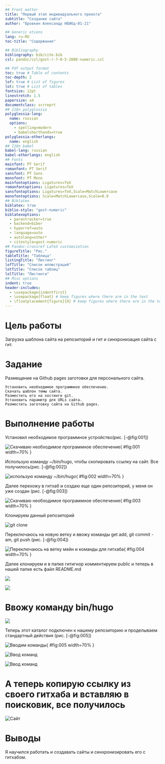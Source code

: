 ```yaml
---
## Front matter
title: "Первый этап индивидуального проекта"
subtitle: "Создание сайта"
author: "Бровкин Александр НБИбд-01-21"

## Generic otions
lang: ru-RU
toc-title: "Содержание"

## Bibliography
bibliography: bib/cite.bib
csl: pandoc/csl/gost-r-7-0-5-2008-numeric.csl

## Pdf output format
toc: true # Table of contents
toc-depth: 2
lof: true # List of figures
lot: true # List of tables
fontsize: 12pt
linestretch: 1.5
papersize: a4
documentclass: scrreprt
## I18n polyglossia
polyglossia-lang:
  name: russian
  options:
	- spelling=modern
	- babelshorthands=true
polyglossia-otherlangs:
  name: english
## I18n babel
babel-lang: russian
babel-otherlangs: english
## Fonts
mainfont: PT Serif
romanfont: PT Serif
sansfont: PT Sans
monofont: PT Mono
mainfontoptions: Ligatures=TeX
romanfontoptions: Ligatures=TeX
sansfontoptions: Ligatures=TeX,Scale=MatchLowercase
monofontoptions: Scale=MatchLowercase,Scale=0.9
## Biblatex
biblatex: true
biblio-style: "gost-numeric"
biblatexoptions:
  - parentracker=true
  - backend=biber
  - hyperref=auto
  - language=auto
  - autolang=other*
  - citestyle=gost-numeric
## Pandoc-crossref LaTeX customization
figureTitle: "Рис."
tableTitle: "Таблица"
listingTitle: "Листинг"
lofTitle: "Список иллюстраций"
lotTitle: "Список таблиц"
lolTitle: "Листинги"
## Misc options
indent: true
header-includes:
  - \usepackage{indentfirst}
  - \usepackage{float} # keep figures where there are in the text
  - \floatplacement{figure}{H} # keep figures where there are in the text
---
```


# Цель работы

Загрузка шаблона сайта на репозиторий и гит и синхронизация сайта с гит.

# Задание

Размещение на Github pages заготовки для персонального сайта.

    Установить необходимое программное обеспечение.
    Скачать шаблон темы сайта.
    Разместить его на хостинге git.
    Установить параметр для URLs сайта.
    Разместить заготовку сайта на Github pages.



# Выполнение работы 

Установил необходимое программное устройство(рис. [-@fig:001])

![Скачиваю необходимое программное обеспечение](image/18.png){ #fig:001 width=70% }

Использую команду ~/bin/hugo, чтобы скопировать ссылку на сайт. Все получилось(рис. [-@fig:002])

![использую команду ~/bin/hugo](image/2.png){ #fig:002 width=70% }

Далее перехожу в гитхаб и создаю еще один репозиторий, у меня он уже создан (рис. [-@fig:003])

![Скачиваю необходимое программное обеспечение](image/25.png){ #fig:003 width=70% }

Клонируем данный репозиторий

![git clone](image/3.png)


Переключаюсь на новую ветку и ввожу команды get add, git commit -am, git push (рис. [-@fig:004])

![Переключаюсь на ветку мейн и команды для гитхаба](image/8.png){ #fig:004 width=70% }
 
Далее клонируем и в папке гитигнор комментируем public и теперь в нашей папке есть файл README.md

![](image/10.png)

![](image/12.png)

# Ввожу команду bin/hugo

![](image/13.png)

Теперь этот каталог подключен к нашему репозиторию и проделываем стандартный действия (рис. [-@fig:005])

![Вводим команды](image/15.png){ #fig:005 width=70% }

![Ввод команд](image/16.png)

![Ввод команд](image/17.png)

# А теперь копирую ссылку из своего гитхаба и вставляю в поисковик, все получилось
![Сайт](image/28.jpg)


# Выводы
Я научился работать и создавать сайты и синхронизировать его с гитхабом.




